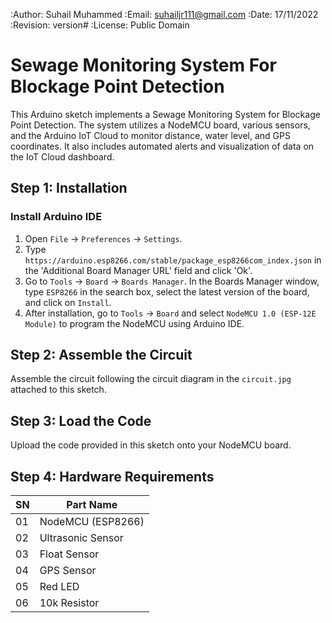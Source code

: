 :Author: Suhail Muhammed
:Email: suhailjr111@gmail.com
:Date: 17/11/2022
:Revision: version#
:License: Public Domain

# Sewage Monitoring System For Blockage Point Detection

This Arduino sketch implements a Sewage Monitoring System for Blockage Point Detection. The system utilizes a NodeMCU board, various sensors, and the Arduino IoT Cloud to monitor distance, water level, and GPS coordinates. It also includes automated alerts and visualization of data on the IoT Cloud dashboard.

## Step 1: Installation

### Install Arduino IDE

1. Open `File` -> `Preferences` -> `Settings`.
2. Type `https://arduino.esp8266.com/stable/package_esp8266com_index.json` in the 'Additional Board Manager URL' field and click 'Ok'.
3. Go to `Tools` -> `Board` -> `Boards Manager`. In the Boards Manager window, type `ESP8266` in the search box, select the latest version of the board, and click on `Install`.
4. After installation, go to `Tools` -> `Board` and select `NodeMCU 1.0 (ESP-12E Module)` to program the NodeMCU using Arduino IDE.

## Step 2: Assemble the Circuit

Assemble the circuit following the circuit diagram in the `circuit.jpg` attached to this sketch.

## Step 3: Load the Code

Upload the code provided in this sketch onto your NodeMCU board.

## Step 4: Hardware Requirements

| SN  | Part Name        |
| --- | ---------------- |
| 01  | NodeMCU (ESP8266)|
| 02  | Ultrasonic Sensor|
| 03  | Float Sensor     |
| 04  | GPS Sensor       |
| 05  | Red LED          |
| 06  | 10k Resistor     |